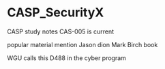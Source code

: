 # CASP_SecurityX
CASP study notes
CAS-005 is current

popular material mention
Jason dion
Mark Birch book

WGU calls this D488 in the cyber program
